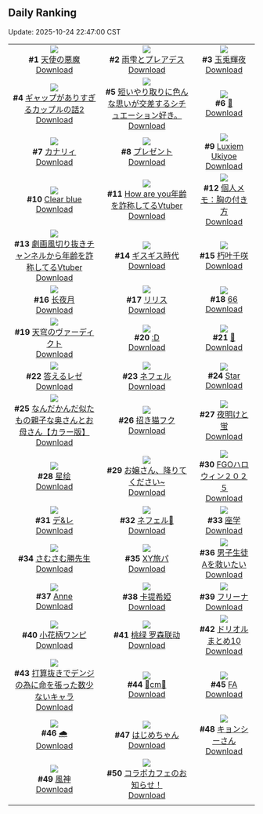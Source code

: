 ## Daily Ranking
Update: 2025-10-24 22:47:00 CST

|      |      |      |
| :----: | :----: | :----: |
| ![](https://i.pixiv.re/c/240x480/img-master/img/2025/10/22/00/00/19/136551628_p0_master1200.jpg)<br>**#1** [天使の悪魔](https://www.pixiv.net/artworks/136551628)<br>[Download](https://i.pixiv.re/img-original/img/2025/10/22/00/00/19/136551628_p0.jpg) | ![](https://i.pixiv.re/c/240x480/img-master/img/2025/10/22/00/00/15/136551599_p0_master1200.jpg)<br>**#2** [雨雫とプレアデス](https://www.pixiv.net/artworks/136551599)<br>[Download](https://i.pixiv.re/img-original/img/2025/10/22/00/00/15/136551599_p0.jpg) | ![](https://i.pixiv.re/c/240x480/img-master/img/2025/10/22/00/00/18/136551615_p0_master1200.jpg)<br>**#3** [玉兎輝夜](https://www.pixiv.net/artworks/136551615)<br>[Download](https://i.pixiv.re/img-original/img/2025/10/22/00/00/18/136551615_p0.png) |
| ![](https://i.pixiv.re/c/240x480/img-master/img/2025/10/23/00/11/22/136587423_p0_master1200.jpg)<br>**#4** [ギャップがありすぎるカップルの話2](https://www.pixiv.net/artworks/136587423)<br>[Download](https://i.pixiv.re/img-original/img/2025/10/23/00/11/22/136587423_p0.jpg) | ![](https://i.pixiv.re/c/240x480/img-master/img/2025/10/22/15/11/19/136568744_p0_master1200.jpg)<br>**#5** [短いやり取りに色んな思いが交差するシチュエーション好き。](https://www.pixiv.net/artworks/136568744)<br>[Download](https://i.pixiv.re/img-original/img/2025/10/22/15/11/19/136568744_p0.jpg) | ![](https://i.pixiv.re/c/240x480/img-master/img/2025/10/22/00/00/07/136551545_p0_master1200.jpg)<br>**#6** [🤍](https://www.pixiv.net/artworks/136551545)<br>[Download](https://i.pixiv.re/img-original/img/2025/10/22/00/00/07/136551545_p0.png) |
| ![](https://i.pixiv.re/c/240x480/img-master/img/2025/10/22/00/00/11/136551567_p0_master1200.jpg)<br>**#7** [カナリィ](https://www.pixiv.net/artworks/136551567)<br>[Download](https://i.pixiv.re/img-original/img/2025/10/22/00/00/11/136551567_p0.png) | ![](https://i.pixiv.re/c/240x480/img-master/img/2025/10/23/12/09/00/136599949_p0_master1200.jpg)<br>**#8** [プレゼント](https://www.pixiv.net/artworks/136599949)<br>[Download](https://i.pixiv.re/img-original/img/2025/10/23/12/09/00/136599949_p0.png) | ![](https://i.pixiv.re/c/240x480/img-master/img/2025/10/22/21/29/17/136580317_p0_master1200.jpg)<br>**#9** [Luxiem Ukiyoe](https://www.pixiv.net/artworks/136580317)<br>[Download](https://i.pixiv.re/img-original/img/2025/10/22/21/29/17/136580317_p0.jpg) |
| ![](https://i.pixiv.re/c/240x480/img-master/img/2025/10/22/12/20/14/136565655_p0_master1200.jpg)<br>**#10** [Clear blue](https://www.pixiv.net/artworks/136565655)<br>[Download](https://i.pixiv.re/img-original/img/2025/10/22/12/20/14/136565655_p0.jpg) | ![](https://i.pixiv.re/c/240x480/img-master/img/2025/10/22/21/08/13/136579550_p0_master1200.jpg)<br>**#11** [How are you年齢を詐称してるVtuber](https://www.pixiv.net/artworks/136579550)<br>[Download](https://i.pixiv.re/img-original/img/2025/10/22/21/08/13/136579550_p0.png) | ![](https://i.pixiv.re/c/240x480/img-master/img/2025/10/23/06/00/15/136593860_p0_master1200.jpg)<br>**#12** [個人メモ：胸の付き方](https://www.pixiv.net/artworks/136593860)<br>[Download](https://i.pixiv.re/img-original/img/2025/10/23/06/00/15/136593860_p0.jpg) |
| ![](https://i.pixiv.re/c/240x480/img-master/img/2025/10/23/21/06/34/136613634_p0_master1200.jpg)<br>**#13** [劇画風切り抜きチャンネルから年齢を詐称してるVtuber](https://www.pixiv.net/artworks/136613634)<br>[Download](https://i.pixiv.re/img-original/img/2025/10/23/21/06/34/136613634_p0.png) | ![](https://i.pixiv.re/c/240x480/img-master/img/2025/10/22/19/26/22/136575612_p0_master1200.jpg)<br>**#14** [ギスギス時代](https://www.pixiv.net/artworks/136575612)<br>[Download](https://i.pixiv.re/img-original/img/2025/10/22/19/26/22/136575612_p0.png) | ![](https://i.pixiv.re/c/240x480/img-master/img/2025/10/22/12/54/43/136566352_p0_master1200.jpg)<br>**#15** [朽叶千咲](https://www.pixiv.net/artworks/136566352)<br>[Download](https://i.pixiv.re/img-original/img/2025/10/22/12/54/43/136566352_p0.jpg) |
| ![](https://i.pixiv.re/c/240x480/img-master/img/2025/10/22/09/26/59/136562527_p0_master1200.jpg)<br>**#16** [长夜月](https://www.pixiv.net/artworks/136562527)<br>[Download](https://i.pixiv.re/img-original/img/2025/10/22/09/26/59/136562527_p0.jpg) | ![](https://i.pixiv.re/c/240x480/img-master/img/2025/10/23/00/00/21/136586632_p0_master1200.jpg)<br>**#17** [リリス](https://www.pixiv.net/artworks/136586632)<br>[Download](https://i.pixiv.re/img-original/img/2025/10/23/00/00/21/136586632_p0.png) | ![](https://i.pixiv.re/c/240x480/img-master/img/2025/10/22/10/05/42/136563157_p0_master1200.jpg)<br>**#18** [66](https://www.pixiv.net/artworks/136563157)<br>[Download](https://i.pixiv.re/img-original/img/2025/10/22/10/05/42/136563157_p0.jpg) |
| ![](https://i.pixiv.re/c/240x480/img-master/img/2025/10/23/18/59/37/136608844_p0_master1200.jpg)<br>**#19** [天穹のヴァーディクト](https://www.pixiv.net/artworks/136608844)<br>[Download](https://i.pixiv.re/img-original/img/2025/10/23/18/59/37/136608844_p0.png) | ![](https://i.pixiv.re/c/240x480/img-master/img/2025/10/23/12/48/53/136600711_p0_master1200.jpg)<br>**#20** [:D](https://www.pixiv.net/artworks/136600711)<br>[Download](https://i.pixiv.re/img-original/img/2025/10/23/12/48/53/136600711_p0.jpg) | ![](https://i.pixiv.re/c/240x480/img-master/img/2025/10/22/18/22/22/136573503_p0_master1200.jpg)<br>**#21** [🌾](https://www.pixiv.net/artworks/136573503)<br>[Download](https://i.pixiv.re/img-original/img/2025/10/22/18/22/22/136573503_p0.png) |
| ![](https://i.pixiv.re/c/240x480/img-master/img/2025/10/22/01/44/39/136555428_p0_master1200.jpg)<br>**#22** [答えるレゼ](https://www.pixiv.net/artworks/136555428)<br>[Download](https://i.pixiv.re/img-original/img/2025/10/22/01/44/39/136555428_p0.jpg) | ![](https://i.pixiv.re/c/240x480/img-master/img/2025/10/22/13/05/36/136566568_p0_master1200.jpg)<br>**#23** [ネフェル](https://www.pixiv.net/artworks/136566568)<br>[Download](https://i.pixiv.re/img-original/img/2025/10/22/13/05/36/136566568_p0.png) | ![](https://i.pixiv.re/c/240x480/img-master/img/2025/10/22/05/30/40/136558902_p0_master1200.jpg)<br>**#24** [Star](https://www.pixiv.net/artworks/136558902)<br>[Download](https://i.pixiv.re/img-original/img/2025/10/22/05/30/40/136558902_p0.jpg) |
| ![](https://i.pixiv.re/c/240x480/img-master/img/2025/10/22/00/17/04/136552630_p0_master1200.jpg)<br>**#25** [なんだかんだ似たもの親子な奥さんとお母さん【カラー版】](https://www.pixiv.net/artworks/136552630)<br>[Download](https://i.pixiv.re/img-original/img/2025/10/22/00/17/04/136552630_p0.jpg) | ![](https://i.pixiv.re/c/240x480/img-master/img/2025/10/22/00/30/01/136553110_p0_master1200.jpg)<br>**#26** [招き猫フク](https://www.pixiv.net/artworks/136553110)<br>[Download](https://i.pixiv.re/img-original/img/2025/10/22/00/30/01/136553110_p0.jpg) | ![](https://i.pixiv.re/c/240x480/img-master/img/2025/10/22/18/34/26/136573885_p0_master1200.jpg)<br>**#27** [夜明けと蛍](https://www.pixiv.net/artworks/136573885)<br>[Download](https://i.pixiv.re/img-original/img/2025/10/22/18/34/26/136573885_p0.png) |
| ![](https://i.pixiv.re/c/240x480/img-master/img/2025/10/23/11/19/46/136598896_p0_master1200.jpg)<br>**#28** [星绘](https://www.pixiv.net/artworks/136598896)<br>[Download](https://i.pixiv.re/img-original/img/2025/10/23/11/19/46/136598896_p0.jpg) | ![](https://i.pixiv.re/c/240x480/img-master/img/2025/10/24/01/11/31/136610590_p0_master1200.jpg)<br>**#29** [お嬢さん、降りてください~](https://www.pixiv.net/artworks/136610590)<br>[Download](https://i.pixiv.re/img-original/img/2025/10/24/01/11/31/136610590_p0.png) | ![](https://i.pixiv.re/c/240x480/img-master/img/2025/10/22/20/12/09/136577308_p0_master1200.jpg)<br>**#30** [FGOハロウィン２０２５](https://www.pixiv.net/artworks/136577308)<br>[Download](https://i.pixiv.re/img-original/img/2025/10/22/20/12/09/136577308_p0.png) |
| ![](https://i.pixiv.re/c/240x480/img-master/img/2025/10/22/05/13/26/136558695_p0_master1200.jpg)<br>**#31** [デ&レ](https://www.pixiv.net/artworks/136558695)<br>[Download](https://i.pixiv.re/img-original/img/2025/10/22/05/13/26/136558695_p0.jpg) | ![](https://i.pixiv.re/c/240x480/img-master/img/2025/10/23/01/06/52/136589288_p0_master1200.jpg)<br>**#32** [ネフェル🎨](https://www.pixiv.net/artworks/136589288)<br>[Download](https://i.pixiv.re/img-original/img/2025/10/23/01/06/52/136589288_p0.jpg) | ![](https://i.pixiv.re/c/240x480/img-master/img/2025/10/23/20/09/39/136611456_p0_master1200.jpg)<br>**#33** [座学](https://www.pixiv.net/artworks/136611456)<br>[Download](https://i.pixiv.re/img-original/img/2025/10/23/20/09/39/136611456_p0.png) |
| ![](https://i.pixiv.re/c/240x480/img-master/img/2025/10/23/12/44/46/136600615_p0_master1200.jpg)<br>**#34** [さむさむ勝先生](https://www.pixiv.net/artworks/136600615)<br>[Download](https://i.pixiv.re/img-original/img/2025/10/23/12/44/46/136600615_p0.jpg) | ![](https://i.pixiv.re/c/240x480/img-master/img/2025/10/22/10/17/30/136563354_p0_master1200.jpg)<br>**#35** [XY旅パ](https://www.pixiv.net/artworks/136563354)<br>[Download](https://i.pixiv.re/img-original/img/2025/10/22/10/17/30/136563354_p0.png) | ![](https://i.pixiv.re/c/240x480/img-master/img/2025/10/23/21/32/48/136614678_p0_master1200.jpg)<br>**#36** [男子生徒Aを救いたい](https://www.pixiv.net/artworks/136614678)<br>[Download](https://i.pixiv.re/img-original/img/2025/10/23/21/32/48/136614678_p0.png) |
| ![](https://i.pixiv.re/c/240x480/img-master/img/2025/10/23/01/15/10/136589528_p0_master1200.jpg)<br>**#37** [Anne](https://www.pixiv.net/artworks/136589528)<br>[Download](https://i.pixiv.re/img-original/img/2025/10/23/01/15/10/136589528_p0.jpg) | ![](https://i.pixiv.re/c/240x480/img-master/img/2025/10/23/18/11/05/136607531_p0_master1200.jpg)<br>**#38** [卡提希婭](https://www.pixiv.net/artworks/136607531)<br>[Download](https://i.pixiv.re/img-original/img/2025/10/23/18/11/05/136607531_p0.jpg) | ![](https://i.pixiv.re/c/240x480/img-master/img/2025/10/22/18/36/03/136573930_p0_master1200.jpg)<br>**#39** [フリーナ](https://www.pixiv.net/artworks/136573930)<br>[Download](https://i.pixiv.re/img-original/img/2025/10/22/18/36/03/136573930_p0.jpg) |
| ![](https://i.pixiv.re/c/240x480/img-master/img/2025/10/22/20/37/05/136578203_p0_master1200.jpg)<br>**#40** [小花柄ワンピ](https://www.pixiv.net/artworks/136578203)<br>[Download](https://i.pixiv.re/img-original/img/2025/10/22/20/37/05/136578203_p0.jpg) | ![](https://i.pixiv.re/c/240x480/img-master/img/2025/10/22/00/11/08/136552383_p0_master1200.jpg)<br>**#41** [桃绿 罗森联动](https://www.pixiv.net/artworks/136552383)<br>[Download](https://i.pixiv.re/img-original/img/2025/10/22/00/11/08/136552383_p0.png) | ![](https://i.pixiv.re/c/240x480/img-master/img/2025/10/23/20/43/33/136612623_p0_master1200.jpg)<br>**#42** [ドリオルまとめ10](https://www.pixiv.net/artworks/136612623)<br>[Download](https://i.pixiv.re/img-original/img/2025/10/23/20/43/33/136612623_p0.jpg) |
| ![](https://i.pixiv.re/c/240x480/img-master/img/2025/10/23/09/38/58/136597302_p0_master1200.jpg)<br>**#43** [打算抜きでデンジの為に命を張った数少ないキャラ](https://www.pixiv.net/artworks/136597302)<br>[Download](https://i.pixiv.re/img-original/img/2025/10/23/09/38/58/136597302_p0.jpg) | ![](https://i.pixiv.re/c/240x480/img-master/img/2025/10/22/20/36/52/136578196_p0_master1200.jpg)<br>**#44** [🖤cm💜](https://www.pixiv.net/artworks/136578196)<br>[Download](https://i.pixiv.re/img-original/img/2025/10/22/20/36/52/136578196_p0.png) | ![](https://i.pixiv.re/c/240x480/img-master/img/2025/10/22/17/58/22/136572494_p0_master1200.jpg)<br>**#45** [FA](https://www.pixiv.net/artworks/136572494)<br>[Download](https://i.pixiv.re/img-original/img/2025/10/22/17/58/22/136572494_p0.jpg) |
| ![](https://i.pixiv.re/c/240x480/img-master/img/2025/10/22/17/37/18/136571977_p0_master1200.jpg)<br>**#46** [🌧️](https://www.pixiv.net/artworks/136571977)<br>[Download](https://i.pixiv.re/img-original/img/2025/10/22/17/37/18/136571977_p0.jpg) | ![](https://i.pixiv.re/c/240x480/img-master/img/2025/10/23/12/15/34/136600069_p0_master1200.jpg)<br>**#47** [はじめちゃん](https://www.pixiv.net/artworks/136600069)<br>[Download](https://i.pixiv.re/img-original/img/2025/10/23/12/15/34/136600069_p0.png) | ![](https://i.pixiv.re/c/240x480/img-master/img/2025/10/22/20/04/20/136577029_p0_master1200.jpg)<br>**#48** [キョンシーさん](https://www.pixiv.net/artworks/136577029)<br>[Download](https://i.pixiv.re/img-original/img/2025/10/22/20/04/20/136577029_p0.png) |
| ![](https://i.pixiv.re/c/240x480/img-master/img/2025/10/22/00/00/04/136551527_p0_master1200.jpg)<br>**#49** [風神](https://www.pixiv.net/artworks/136551527)<br>[Download](https://i.pixiv.re/img-original/img/2025/10/22/00/00/04/136551527_p0.png) | ![](https://i.pixiv.re/c/240x480/img-master/img/2025/10/23/00/02/03/136586910_p0_master1200.jpg)<br>**#50** [コラボカフェのお知らせ！](https://www.pixiv.net/artworks/136586910)<br>[Download](https://i.pixiv.re/img-original/img/2025/10/23/00/02/03/136586910_p0.jpg) |
|      |
